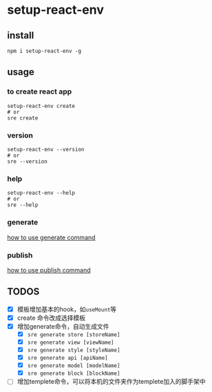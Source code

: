 # setup-react-env

## install
```shell
npm i setup-react-env -g
```

## usage
### to create react app
```shell
setup-react-env create
# or
sre create
```

### version
```shell
setup-react-env --version
# or
sre --version
```

### help
```shell
setup-react-env --help
# or
sre --help
```

### generate
[how to use generate command](https://github.com/HuiWang111/setup-react-env/blob/main/docs/generate.md)

### publish
[how to use publish command](https://github.com/HuiWang111/setup-react-env/blob/main/docs/publish.md)

## TODOS
- [x] 模板增加基本的hook，如`useMount`等
- [x] create 命令改成选择模板
- [x] 增加generate命令，自动生成文件
    - [x] `sre generate store [storeName]`
    - [x] `sre generate view [viewName]`
    - [x] `sre generate style [styleName]`
    - [x] `sre generate api [apiName]`
    - [x] `sre generate model [modelName]`
    - [x] `sre generate block [blockName]`
- [ ] 增加templete命令，可以将本机的文件夹作为templete加入的脚手架中